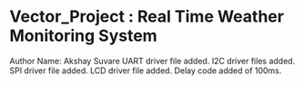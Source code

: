 # Vector_Project : Real Time Weather Monitoring System
Author Name: Akshay Suvare
UART driver file added.
I2C driver files added.
SPI driver file added.
LCD driver file added.
Delay code added of 100ms.
